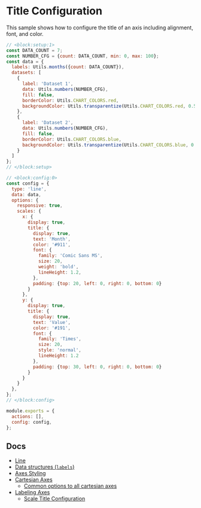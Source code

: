 # Title Configuration

This sample shows how to configure the title of an axis including alignment, font, and color.

```js chart-editor
// <block:setup:1>
const DATA_COUNT = 7;
const NUMBER_CFG = {count: DATA_COUNT, min: 0, max: 100};
const data = {
  labels: Utils.months({count: DATA_COUNT}),
  datasets: [
    {
      label: 'Dataset 1',
      data: Utils.numbers(NUMBER_CFG),
      fill: false,
      borderColor: Utils.CHART_COLORS.red,
      backgroundColor: Utils.transparentize(Utils.CHART_COLORS.red, 0.5),
    },
    {
      label: 'Dataset 2',
      data: Utils.numbers(NUMBER_CFG),
      fill: false,
      borderColor: Utils.CHART_COLORS.blue,
      backgroundColor: Utils.transparentize(Utils.CHART_COLORS.blue, 0.5),
    }
  ]
};
// </block:setup>

// <block:config:0>
const config = {
  type: 'line',
  data: data,
  options: {
    responsive: true,
    scales: {
      x: {
        display: true,
        title: {
          display: true,
          text: 'Month',
          color: '#911',
          font: {
            family: 'Comic Sans MS',
            size: 20,
            weight: 'bold',
            lineHeight: 1.2,
          },
          padding: {top: 20, left: 0, right: 0, bottom: 0}
        }
      },
      y: {
        display: true,
        title: {
          display: true,
          text: 'Value',
          color: '#191',
          font: {
            family: 'Times',
            size: 20,
            style: 'normal',
            lineHeight: 1.2
          },
          padding: {top: 30, left: 0, right: 0, bottom: 0}
        }
      }
    }
  },
};
// </block:config>

module.exports = {
  actions: [],
  config: config,
};
```

## Docs
* [Line](../../charts/line.md)
* [Data structures (`labels`)](../../general/data-structures.md)
* [Axes Styling](../../axes/styling.md)
* [Cartesian Axes](../../axes/cartesian/)
  * [Common options to all cartesian axes](../../axes/cartesian/#common-options-to-all-cartesian-axes)
* [Labeling Axes](../../axes/labelling.md)
  * [Scale Title Configuration](../../axes/labelling.md#scale-title-configuration)